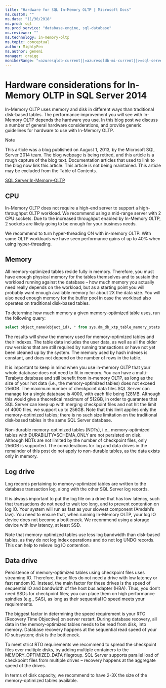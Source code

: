 ```yaml
---
title: "Hardware for SQL In-Memory OLTP | Microsoft Docs"
ms.custom: ""
ms.date: "11/30/2018"
ms.prod: sql
ms.prod_service: "database-engine, sql-database"
ms.reviewer: ""
ms.technology: in-memory-oltp
ms.topic: conceptual
author: MightyPen
ms.author: genemi
manager: craigg
monikerRange: "=azuresqldb-current||=azuresqldb-mi-current||>=sql-server-2016||>=sql-server-linux-2017||=sqlallproducts-allversions"
---
```

# Hardware considerations for In-Memory OLTP in SQL Server 2014

In-Memory OLTP uses memory and disk in different ways than traditional disk-based tables. The  performance improvement you will see with In-Memory OLTP depends the hardware you use. In this blog post we discuss a number of general hardware considerations, and provide generic guidelines for hardware to use with In-Memory OLTP.

> [!NOTE]
> This article was a blog published on August 1, 2013, by the Microsoft SQL Server 2014 team. The blog webpage is being retired, and this article is a rough capture of the blog text. Documentation articles that used to link to the blog now link this article. This article is not being maintained. This article may be excluded from the Table of Contents.
> 
> [SQL Server In-Memory-OLTP](index.md)

<!--
    Here was the link to the blog. This blog was captured into this new article on 2018/11/30, by GeneMi (MightyPen).
    https://cloudblogs.microsoft.com/sqlserver/2013/08/01/hardware-considerations-for-in-memory-oltp-in-sql-server-2014/
    At least one pre-existing article that contained the obsolete blog link was:
        relational-databases\in-memory-oltp\sample-database-for-in-memory-oltp.md
 -->

## CPU

In-Memory OLTP does not require a high-end server to support a high-throughput OLTP workload. We recommend using a mid-range server with 2 CPU sockets. Due to the increased throughput enabled by In-Memory OLTP, 2 sockets are likely going to be enough for your business needs.

We recommend to turn hyper-threading ON with in-memory OLTP. With some OLTP workloads we have seen performance gains of up to 40% when using hyper-threading.

## Memory

All memory-optimized tables reside fully in memory. Therefore, you must have enough physical memory for the tables themselves and to sustain the workload running against the database – how much memory you actually need really depends on the workload, but as a starting point you will probably want enough available memory for about 2X the data size. You will also need enough memory for the buffer pool in case the workload also operates on traditional disk-based tables.

To determine how much memory a given memory-optimized table uses, run the following query:

```sql
select object_name(object_id), * from sys.dm_db_xtp_table_memory_stats
```

The results will show the memory used for memory-optimized tables and their indexes. The table data includes the user data, as well as all the older row versions that are still required by running transactions or have not yet been cleaned up by the system. The memory used by hash indexes is constant, and does not depend on the number of rows in the table.

It is important to keep in mind when you use in-memory OLTP that your whole database does not need to fit in memory. You can have a multi-Terabyte database and still benefit from in-memory OLTP, as long as the size of your hot data (i.e., the memory-optimized tables) does not exceed 256GB. The maximum number of checkpoint data files SQL Server can manage for a single database is 4000, with each file being 128MB. Although this would give a theoretical maximum of 512GB, in order to guarantee that SQL Server can keep up with merging checkpoint files and not hit the limit of 4000 files, we support up to 256GB. Note that this limit applies only the memory-optimized tables; there is no such size limitation on the traditional disk-based tables in the same SQL Server database.

Non-durable memory-optimized tables (NDTs), i.e., memory-optimized tables with DURABILITY=SCHEMA_ONLY are not persisted on disk. Although NDTs are not limited by the number of checkpoint files, only 256GB is supported. The considerations for log and data drives in the remainder of this post do not apply to non-durable tables, as the data exists only in memory.

## Log drive

Log records pertaining to memory-optimized tables are written to the database transaction log, along with the other SQL Server log records.

It is always important to put the log file on a drive that has low latency, such that transactions do not need to wait too long, and to prevent contention on log IO. Your system will run as fast as your slowest component (Amdahl’s law). You need to ensure that, when running In-Memory OLTP, your log IO device does not become a bottleneck. We recommend using a storage device with low latency, at least SSD.

Note that memory-optimized tables use less log bandwidth than disk-based tables, as they do not log index operations and do not log UNDO records. This can help to relieve log IO contention.

## Data drive

Persistence of memory-optimized tables using checkpoint files uses streaming IO. Therefore, these files do not need a drive with low latency or fast random IO. Instead, the main factor for these drives is the speed of sequential IO and bandwidth of the host bus adapter (HBA). Thus, you don’t need SSDs for checkpoint files; you can place them on high performance spindles (e.g., SAS), as long as their sequential IO speed meets your requirements.

The biggest factor in determining the speed requirement is your RTO [Recovery Time Objective] on server restart. During database recovery, all data in the memory-optimized tables needs to be read from disk, into memory. Database recovery happens at the sequential read speed of your IO subsystem; disk is the bottleneck.

To meet strict RTO requirements we recommend to spread the checkpoint files over multiple disks, by adding multiple containers to the MEMORY_OPTIMIZED_DATA filegroup. SQL Server supports parallel load of checkpoint files from multiple drives – recovery happens at the aggregate speed of the drives.

In terms of disk capacity, we recommend to have 2-3X the size of the memory-optimized tables available.

